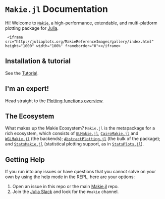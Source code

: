 # `Makie.jl` Documentation

Hi! Welcome to [`Makie`](https://github.com/JuliaPlots/Makie.jl/), a high-performance, extendable, and multi-platform plotting package for [Julia](https://julialang.org/).

```@raw html
 <iframe src="http://juliaplots.org/MakieReferenceImages/gallery/index.html" height="1000" width="100%" frameborder="0"></iframe>
```

## Installation & tutorial

See the [Tutorial](@ref).

## I'm an expert!

Head straight to the [Plotting functions overview](@ref).

## The Ecosystem

What makes up the Makie Ecosystem? `Makie.jl` is the metapackage for a rich ecosystem, which consists of [`GLMakie.jl`](https://github.com/JuliaPlots/GLMakie.jl), [`CairoMakie.jl`](https://github.com/JuliaPlots/CairoMakie.jl) and [`WGLMakie.jl`](https://github.com/JuliaPlots/WGLMakie.jl) (the backends); [`AbstractPlotting.jl`](https://github.com/JuliaPlots/AbstractPlotting.jl) (the bulk of the package); and [`StatsMakie.jl`](https://github.com/JuliaPlots/StatsMakie.jl) (statistical plotting support, as in [`StatsPlots.jl`](https://github.com/JuliaPlots/StatsPlots.jl)).

## Getting Help

If you run into any issues or have questions that you cannot solve on your own by using the help mode in the REPL, here are your options: 

1) Open an issue in this repo or the main [Makie.jl](https://github.com/JuliaPlots/Makie.jl) repo. 
2) Join the [Julia Slack](https://slackinvite.julialang.org) and look for the `#makie` channel.
